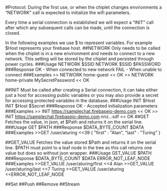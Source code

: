 #Protocol:
During the first use, or when the chiplet changes environments a “NETWORK” call is expected to initialize the wifi parameters.

Every time a serial connection is established we will expect a “INIT” call after which any subsequent calls can be made, until the connection is closed. 

In the following examples we use $ to represent variables. For example $Host represents your firebase host.
##NETWORK
Only needs to be called when the chiplet is in a new environment and needs to connect to a new network. This setting will be stored by the chiplet and persisted through power cycles.
###Usage
	NETWORK $SSID
	NETWORK $SSID $PASSWORD
###Response
	OK - When connected to new network
	FAIL - When unable to connect
###Examples
	>> NETWORK home-guest
	<< OK
	>> NETWORK home-private MySecretPassword
	<< OK

##INIT
Must be called after creating a Serial connection, it can take either just a host for accessing public variables or you may also provide a secret for accessing protected variables in the database.
###Usage
	INIT $Host
	INIT $Host $Secret
###Response
	OK - Accepted initialization parameters
###Examples
	>> INIT https://samplechat.firebaseio-demo.com
	<< OK
	>> INIT https://samplechat.firebaseio-demo.com nnz...sdf
	<< OK
##GET
Fetches the value, in json, at $Path and returns it on the serial line.
###Usage
	GET $PATH
###Response
	$DATA_BYTE_COUNT $DATA
###Examples
	>>GET /user/aturing
	<<39 { "first" : "Alan", "last" : "Turing" }
	
##GET_VALUE
Fetches the value stored $Path and returns it on the serial line. $PATH must point to a leaf node in the tree as this call returns one value but does so without json wrapper.
###Usage
	GET_VALUE $PATH
###Response
	$DATA_BYTE_COUNT $DATA
	ERROR_NOT_LEAF_NODE
###Examples
	>>GET_VALUE /user/aturing/first
	<<4 Alan
	>>GET_VALUE /user/aturing/last
	<<7 Turing
	>>GET_VALUE /user/aturing
	<<ERROR_NOT_LEAF_NODE
	
##Set
##Push
##Remove
##Stream
